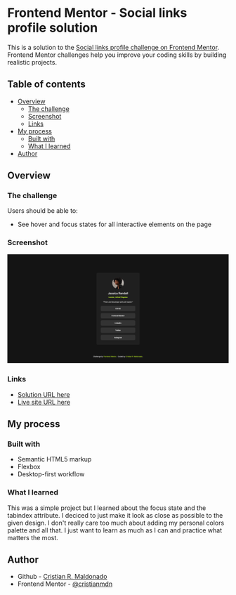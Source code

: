 # Frontend Mentor - Social links profile solution

This is a solution to the [Social links profile challenge on Frontend Mentor](https://www.frontendmentor.io/challenges/social-links-profile-UG32l9m6dQ). Frontend Mentor challenges help you improve your coding skills by building realistic projects. 

## Table of contents

- [Overview](#overview)
  - [The challenge](#the-challenge)
  - [Screenshot](#screenshot)
  - [Links](#links)
- [My process](#my-process)
  - [Built with](#built-with)
  - [What I learned](#what-i-learned)
- [Author](#author)

## Overview

### The challenge

Users should be able to:

- See hover and focus states for all interactive elements on the page

### Screenshot

![](./screenshot.png)

### Links

- [Solution URL here](https://github.com/cristianmdn/social-links-profile)
- [Live site URL here](https://crm-social-links.netlify.app/)

## My process

### Built with

- Semantic HTML5 markup
- Flexbox
- Desktop-first workflow

### What I learned

This was a simple project but I learned about the focus state and the tabindex attribute. I deciced to just make it look as close as possible to the given design. I don't really care too much about adding my personal colors palette and all that. I just want to learn as much as I can and practice what matters the most.

## Author

- Github - [Cristian R. Maldonado](https://github.com/cristianmdn)
- Frontend Mentor - [@cristianmdn](https://www.frontendmentor.io/profile/cristianmdn)
